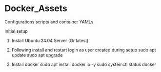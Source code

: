# Docker_Assets
Configurations scripts and container YAMLs

Initial setup
1. Install Ubuntu 24.04 Server (Or latest)
   
2. Following install and restart login as user created during setup
sudo apt update
sudo apt upgrade

3. Install docker
sudo apt install docker.io -y
sudo systemctl status docker





